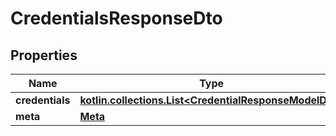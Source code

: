 
# CredentialsResponseDto

## Properties
Name | Type | Description | Notes
------------ | ------------- | ------------- | -------------
**credentials** | [**kotlin.collections.List&lt;CredentialResponseModelDto&gt;**](CredentialResponseModelDto.md) |  | 
**meta** | [**Meta**](.md) |  | 




